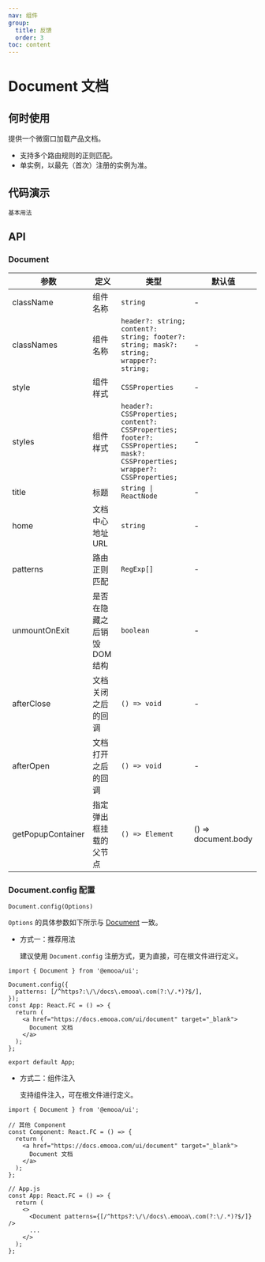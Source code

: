 ```yaml
---
nav: 组件
group:
  title: 反馈
  order: 3
toc: content
---
```


# Document 文档

## 何时使用

提供一个微窗口加载产品文档。

- 支持多个路由规则的正则匹配。
- 单实例，以最先（首次）注册的实例为准。

## 代码演示

<code src="../../packages/ui/examples/document/basic.tsx" description="符合路由匹配规则的 `a` 标签自动命中，支持通过 `'aria-label': 'not-document'` 属性参数忽略文档规则。">基本用法</code>

## API

### Document

| **参数** | **定义** | **类型** | **默认值** |
| --- | --- | --- | --- |
| className | 组件名称 | `string` | - |
| classNames | 组件名称 | `header?: string; content?: string; footer?: string; mask?: string; wrapper?: string;` | - |
| style | 组件样式 | `CSSProperties` | - |
| styles | 组件样式 | `header?: CSSProperties; content?: CSSProperties; footer?: CSSProperties; mask?: CSSProperties; wrapper?: CSSProperties;` | - |
| title | 标题 | `string \| ReactNode` | - |
| home | 文档中心地址 URL | `string` | - |
| patterns | 路由正则匹配 | `RegExp[]` | - |
| unmountOnExit | 是否在隐藏之后销毁 DOM 结构 | `boolean` | - |
| afterClose | 文档关闭之后的回调 | `() => void` | - |
| afterOpen | 文档打开之后的回调 | `() => void` | - |
| getPopupContainer | 指定弹出框挂载的父节点 | `() => Element` | () => document.body |

### Document.config 配置

`Document.config(Options)`

`Options` 的具体参数如下所示与 [Document](#document) 一致。

- 方式一：推荐用法

  建议使用 `Document.config` 注册方式，更为直接，可在根文件进行定义。

```
import { Document } from '@emooa/ui';

Document.config({
  patterns: [/^https?:\/\/docs\.emooa\.com(?:\/.*)?$/],
});
const App: React.FC = () => {
  return (
    <a href="https://docs.emooa.com/ui/document" target="_blank">
      Document 文档
    </a>
  );
};

export default App;
```

- 方式二：组件注入

  支持组件注入，可在根文件进行定义。

```
import { Document } from '@emooa/ui';

// 其他 Component
const Component: React.FC = () => {
  return (
    <a href="https://docs.emooa.com/ui/document" target="_blank">
      Document 文档
    </a>
  );
};

// App.js
const App: React.FC = () => {
  return (
    <>
      <Document patterns={[/^https?:\/\/docs\.emooa\.com(?:\/.*)?$/]} />
      ...
    </>
  );
};

```
